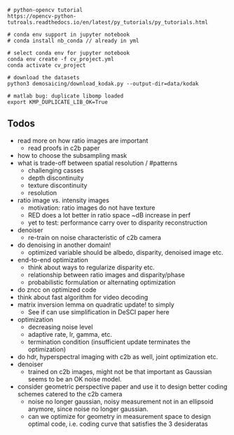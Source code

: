 


```
# python-opencv tutorial
https://opencv-python-tutroals.readthedocs.io/en/latest/py_tutorials/py_tutorials.html

# conda env support in jupyter notebook
# conda install nb_conda // already in yml

# select conda env for jupyter notebook
conda env create -f cv_project.yml
conda activate cv_project

# download the datasets 
python3 demosaicing/download_kodak.py --output-dir=data/kodak

# matlab bug: duplicate libomp loaded
export KMP_DUPLICATE_LIB_OK=True
```


## Todos


+ read more on how ratio images are important
    + read proofs in c2b paper
+ how to choose the subsampling mask 
+ what is trade-off between spatial resolution / #patterns
    + challenging casses
    + depth discontinuity
    + texture discontinuity
    + resolution
+ ratio image vs. intensity images
    + motivation: ratio images do not have texture
    + RED does a lot better in ratio space ~dB increase in perf
    + yet to test: performance carry over to disparity reconstruction
+ denoiser      
    + re-train on noise characteristic of c2b camera
+ do denoising in another domain!
    + optimized variable should be albedo, disparity, denoised image etc.
+ end-to-end optimization 
    + think about ways to regularize disparity etc.
    + relationship between ratio images and disparity/phase
    + probabilistic formulation or alternating optimization 
+ do zncc on optimized code
+ think about fast algorithm for video decoding
+ matrix inversion lemma on quadratic update! to simply 
    + See if can use simplification in DeSCI paper here
+ optimization 
    + decreasing noise level 
    + adaptive rate, lr, gamma, etc. 
    + termination condition (insufficient update terminates the optimization)
+ do hdr, hyperspectral imaging with c2b as well, joint optimization etc.
+ denoiser
    + trained on c2b images, might not be that important as Gaussian seems to be an OK noise model.
+ consider geometric perspective paper and use it to design better coding schemes catered to the c2b camera
    + noise no longer gaussian, noisy measurement not in an ellipsoid anymore, since noise no longer gaussian.
    + can we optimize for geometry in measurement space to design optimal code, i.e. coding curve that satisfies the 3 desideratas